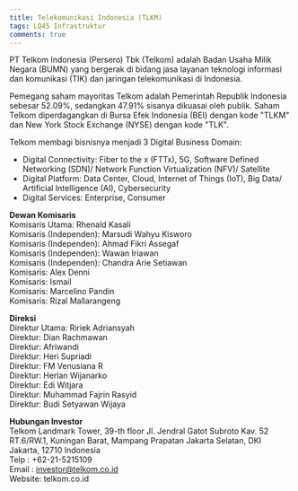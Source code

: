 ```yaml
---
title: Telekomunikasi Indonesia (TLKM)
tags: LQ45 Infrastruktur 
comments: true
---
```

PT Telkom Indonesia (Persero) Tbk (Telkom) adalah Badan Usaha Milik Negara (BUMN) yang bergerak di bidang jasa layanan teknologi informasi dan komunikasi (TIK) dan jaringan telekomunikasi di Indonesia. 

Pemegang saham mayoritas Telkom adalah Pemerintah Republik Indonesia sebesar 52.09%, sedangkan 47.91% sisanya dikuasai oleh publik. Saham Telkom diperdagangkan di Bursa Efek Indonesia (BEI) dengan kode "TLKM" dan New York Stock Exchange (NYSE) dengan kode "TLK". 

Telkom membagi bisnisnya menjadi 3 Digital Business Domain:
- Digital Connectivity: Fiber to the x (FTTx), 5G, Software Defined Networking (SDN)/ Network Function Virtualization (NFV)/ Satellite
- Digital Platform: Data Center, Cloud, Internet of Things (IoT), Big Data/ Artificial Intelligence (AI), Cybersecurity
- Digital Services: Enterprise, Consumer

**Dewan Komisaris**<br/>
Komisaris Utama: Rhenald Kasali<br/>
Komisaris (Independen): Marsudi Wahyu Kisworo<br/>
Komisaris (Independen): Ahmad Fikri Assegaf<br/>
Komisaris (Independen): Wawan Iriawan<br/>
Komisaris (Independen): Chandra Arie Setiawan<br/>
Komisaris: Alex Denni<br/>
Komisaris: Ismail<br/>
Komisaris: Marcelino Pandin<br/>
Komisaris: Rizal Mallarangeng 

**Direksi**<br/>
Direktur Utama: Ririek Adriansyah<br/>
Direktur: Dian Rachmawan<br/>
Direktur: Afriwandi<br/>
Direktur: Heri Supriadi<br/>
Direktur: FM Venusiana R<br/>
Direktur: Herlan Wijanarko<br/>
Direktur: Edi Witjara<br/>
Direktur: Muhammad Fajrin Rasyid<br/>
Direktur: Budi Setyawan Wijaya

**Hubungan Investor**<br/>
Telkom Landmark Tower, 39-th floor Jl. Jendral Gatot Subroto Kav. 52 RT.6/RW.1, Kuningan Barat, Mampang Prapatan Jakarta Selatan, DKI Jakarta, 12710 Indonesia<br/>
Telp : +62-21-5215109<br/>
Email : investor@telkom.co.id<br/>
Website: telkom.co.id
